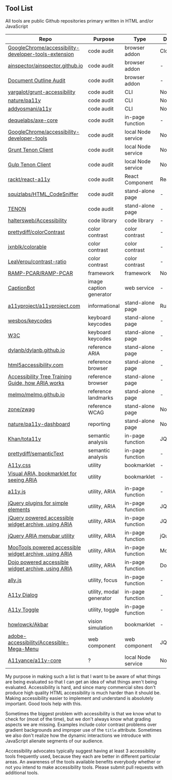 Tool List
---

All tools are public Github repositories primary written in HTML and/or JavaScript

Repo                                                                                                                                 |Purpose                 |Type              |Dependencies
-------------------------------------------------------------------------------------------------------------------------------------|------------------------|------------------|------------
[GoogleChrome/accessibility-developer-tools-extension](https://github.com/GoogleChrome/accessibility-developer-tools-extension)      |code audit              |browser addon     |Closure Compiler
[ainspector/ainspector.github.io](https://github.com/ainspector/ainspector.github.io)                                                |code audit              |browser addon     |-
[Document Outline Audit](https://github.com/edenspiekermann/outline-audit)                                                           |code audit              |browser addon     |-
[yargalot/grunt-accessibility](https://github.com/yargalot/grunt-accessibility)                                                      |code audit              |CLI               |Node/Grunt
[nature/pa11y](https://github.com/springernature/pa11y)                                                                              |code audit              |CLI               |Node/PhantonJS
[addyosmani/a11y](https://github.com/addyosmani/a11y)                                                                                |code audit              |CLI               |Node/PhantomJS
[dequelabs/axe-core](https://github.com/dequelabs/axe-core)                                                                          |code audit              |in-page function  |-
[GoogleChrome/accessibility-developer-tools](https://github.com/GoogleChrome/accessibility-developer-tools)                          |code audit              |local Node service|Node
[Grunt Tenon Client](https://github.com/egauci/grunt-tenon-client)                                                                   |code audit              |local Node service|Node/Grunt
[Gulp Tenon Client](https://github.com/egauci/gulp-tenon-client)                                                                     |code audit              |local Node service|Node/Gulp
[rackt/react-a11y](https://github.com/reactjs/react-a11y)                                                                            |code audit              |React Component   |React
[squizlabs/HTML_CodeSniffer](https://github.com/squizlabs/HTML_CodeSniffer)                                                          |code audit              |stand-alone page  |-
[TENON](http://tenon.io/)                                                                                                            |code audit              |stand-alone page  |-
[haltersweb/Accessibility](https://github.com/haltersweb/Accessibility)                                                              |code library            |code library      |-
[prettydiff/colorContrast](https://github.com/prettydiff/colorContrast)                                                              |color contrast          |color contrast    |-
[jxnblk/colorable](https://github.com/jxnblk/colorable)                                                                              |color contrast          |color contrast    |-
[LeaVerou/contrast-ratio](https://github.com/LeaVerou/contrast-ratio)                                                                |color contrast          |color contrast    |-
[RAMP-PCAR/RAMP-PCAR](https://github.com/RAMP-PCAR/RAMP-PCAR)                                                                        |framework               |framework         |Node/Grunt
[CaptionBot](https://www.captionbot.ai/)                                                                                             |image caption generator |web service       |-
[a11yproject/a11yproject.com](https://github.com/a11yproject/a11yproject.com)                                                        |informational           |stand-alone page  |Ruby
[wesbos/keycodes](https://github.com/wesbos/keycodes)                                                                                |keyboard keycodes       |stand-alone page  |-
[W3C](http://w3c.github.io/uievents/tools/key-event-viewer.html)                                                                     |keyboard keycodes       |stand-alone page  |-
[dylanb/dylanb.github.io](https://github.com/dylanb/dylanb.github.io)                                                                |reference ARIA          |stand-alone page  |-
[html5accessibility.com](http://html5accessibility.com/)                                                                             |reference browser       |stand-alone page  |-
[Accessibility Tree Training Guide, how ARIA works](http://whatsock.com/training)                                                    |reference browser       |stand-alone page  |-
[melmo/melmo.github.io](https://github.com/melmo/melmo.github.io)                                                                    |reference landmarks     |stand-alone page  |-
[zone/zwag](https://github.com/zone/zwag)                                                                                            |reference WCAG          |stand-alone page  |Node
[nature/pa11y-dashboard](https://github.com/springernature/pa11y-dashboard)                                                          |reporting               |stand-alone page  |Node/PhantomJS
[Khan/tota11y](https://github.com/Khan/tota11y)                                                                                      |semantic analysis       |in-page function  |JQuery
[prettydiff/semanticText](https://github.com/prettydiff/semanticText)                                                                |semantic analysis       |in-page function  |-
[A11y.css](https://github.com/ffoodd/a11y.css)                                                                                       |utility                 |bookmarklet       |-
[Visual ARIA, bookmarklet for seeing ARIA](https://github.com/accdc/csun-2016)                                                       |utility                 |bookmarklet       |-
[a11y.js](https://github.com/IBM-Watson/a11y.js)                                                                                     |utility, ARIA           |in-page function  |-
[jQuery plugins for simple elements](https://a11y.nicolas-hoffmann.net/)                                                             |utility, ARIA           |in-page function  |JQuery
[jQuery powered accessible widget archive, using ARIA](https://github.com/accdc/tsg)                                                 |utility, ARIA           |in-page function  |JQuery
[jQuery ARIA menubar utility](https://github.com/accdc/aria-menubar)                                                                 |utility, ARIA           |in-page function  |jQuery
[MooTools powered accessible widget archive, using ARIA](https://github.com/accdc/tsg-mootools)                                      |utility, ARIA           |in-page function  |MooTools
[Dojo powered accessible widget archive, using ARIA](https://github.com/accdc/tsg-dojo)                                              |utility, ARIA           |in-page function  |Dojo
[ally.js](http://allyjs.io/)                                                                                                         |utility, focus          |in-page function  |-
[A11y Dialog](https://github.com/edenspiekermann/a11y-dialog)                                                                        |utility, modal generator|in-page function  |-
[A11y Toggle](https://github.com/edenspiekermann/a11y-toggle)                                                                        |utility, toggle         |in-page function  |-
[howlowck/Akbar](https://github.com/howlowck/Akbar)                                                                                  |vision simulation       |bookmarklet       |-
[adobe-accessibility/Accessible-Mega-Menu](https://github.com/adobe-accessibility/Accessible-Mega-Menu)                              |web component           |web component     |JQuery
[A11yance/a11y-core](https://github.com/A11yance/a11y-core)                                                                          |?                       |local Node service|Node/Grunt



My purpose in making such a list is that I want to be aware of what things are being evaluated so that I can get an idea of what things aren't being evaluated.  Accessibility is hard, and since many commercial sites don't produce high quality HTML accessibility is much harder than it should be.  Making accessibility easier to implement and understand is absolutely important.  Good tools help with this.

Sometimes the biggest problem with accessibility is that we know what to check for (most of the time), but we don't always know what grading aspects we are missing.  Examples include color contrast problems over gradient backgrounds and improper use of the `title` attribute.  Sometimes we also don't realize how the dynamic interactions we introduce with JavaScript alienate segments of our audience.

Accessibility advocates typically suggest having at least 3 accessibility tools frequently used, because they each are better in different particular areas.  An awareness of the tools available benefits everybody whether or not you intend to make accessibility tools.  Please submit pull requests with additional tools.
